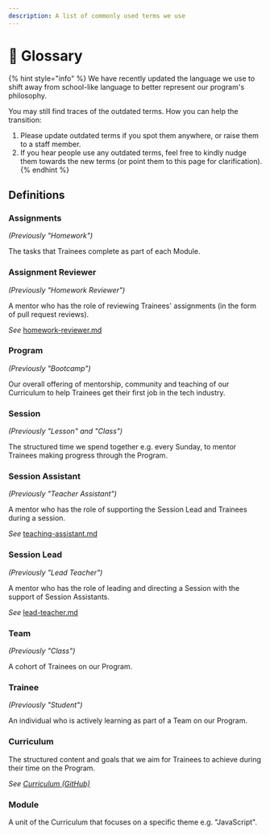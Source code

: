 ```yaml
---
description: A list of commonly used terms we use
---
```


# 📕 Glossary

{% hint style="info" %}
We have recently updated the language we use to shift away from school-like language to better represent our program's philosophy.

You may still find traces of the outdated terms. How you can help the transition:

1. Please update outdated terms if you spot them anywhere, or raise them to a staff member.
2. If you hear people use any outdated terms, feel free to kindly nudge them towards the new terms (or point them to this page for clarification).
{% endhint %}

## Definitions

### Assignments

_(Previously "Homework")_

The tasks that Trainees complete as part of each Module.

### Assignment Reviewer

_(Previously "Homework Reviewer")_

A mentor who has the role of reviewing Trainees' assignments (in the form of pull request reviews).

_See_ [homework-reviewer.md](../roles/technical-mentors/homework-reviewer.md "mention")

### Program

_(Previously "Bootcamp")_

Our overall offering of mentorship, community and teaching of our Curriculum to help Trainees get their first job in the tech industry.

### Session

_(Previously "Lesson" and "Class")_

The structured time we spend together e.g. every Sunday, to mentor Trainees making progress through the Program.

### Session Assistant

_(Previously "Teacher Assistant")_

A mentor who has the role of supporting the Session Lead and Trainees during a session.

_See_ [teaching-assistant.md](../roles/technical-mentors/teaching-assistant.md "mention")

### Session Lead

_(Previously "Lead Teacher")_

A mentor who has the role of leading and directing a Session with the support of Session Assistants.

_See_ [lead-teacher.md](../roles/technical-mentors/lead-teacher.md "mention")

### Team

_(Previously "Class")_

A cohort of Trainees on our Program.

### Trainee

_(Previously "Student")_

An individual who is actively learning as part of a Team on our Program.

### Curriculum

The structured content and goals that we aim for Trainees to achieve during their time on the Program.

_See_ [_Curriculum (GitHub)_](https://github.com/HackYourFuture-CPH/curriculum)

### Module

A unit of the Curriculum that focuses on a specific theme e.g. "JavaScript".
